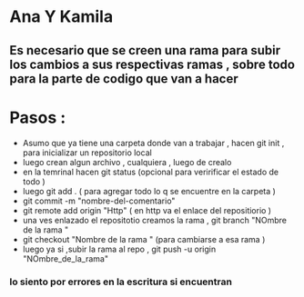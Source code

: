 # Ana Y Kamila 

## Es necesario que se creen una rama para subir los cambios a sus respectivas ramas , sobre todo para la parte de codigo que van a hacer  


# Pasos :
* Asumo que ya tiene una carpeta donde van a trabajar , hacen git init , para inicializar un repositorio local
* luego crean algun archivo , cualquiera , luego de crealo 
*  en la temrinal hacen git status (opcional para veririficar el estado de todo  )
*  luego git add . ( para agregar todo lo q se encuentre en la carpeta )
*  git commit -m "nombre-del-comentario"
*  git remote add origin "Http" ( en http va el enlace del repositiorio )
*  una ves enlazado el repositotio creamos la rama , git branch "NOmbre de la rama "
*  git checkout "Nombre de la rama " (para cambiarse a esa rama )
*  luego ya si ,subir la rama al repo , git push -u origin "NOmbre_de_la_rama"




### lo siento por errores en la escritura si encuentran 